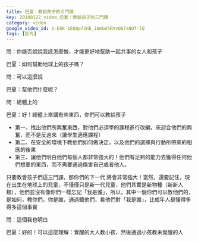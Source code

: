 ```yaml
---
title: 巴夏：教給孩子的三門課
key: 20180122_video_巴夏：教給孩子的三門課
category: video
google_video_id: 1-E8K-1EQ8p7Znb_iNmGe5RVvQB7sNOf-lQ
tags: [影片]
---
```


問：你能否說說我該怎麼做，才能更好地幫助一起共事的女人和孩子

巴夏：如何幫助地球上的孩子嗎？

問：可以這麼說

巴夏：幫他們什麼呢？

問：總體上的

巴夏：好！總體上來講有些東西，你們可以教給孩子

- 第一、找出他們所興奮東西，對他們必須學的課程進行改編，來迎合他們的興奮，而不是反過來（讓學生適應課程）
- 第二、在安全的環境下教他們如何做決定，以及他們的選擇與行動所帶來的相應的後果
- 第三、讓他們明白他們每個人都非常強大的！他們有足夠的能力去獲得任何他們想要的東西，而不需要通過傷害自己或者他人。

只要教會孩子們這三門課，那你們的下一代 將會非常強大！當然，還要記住，現在出生在地球上的兒童，不僅僅只是新一代兒童，他們其實是新物種（新新人類），他們並沒有像你們一樣忘記「我是誰」，所以，其中一個你們可以教他們的，是如何，教你們，你是誰，通過聽他們，看他們對「我是誰」，比成年人都懂得多得多這個事實

問：這個我也明白

巴夏：好的！可以這麼理解：覺醒的大人教小孩，然後通過小孩教未覺醒的人
